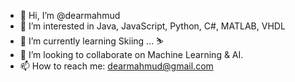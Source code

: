 - 👋 Hi, I’m @dearmahmud
- 👀 I’m interested in Java, JavaScript, Python, C#, MATLAB, VHDL
- 🌱 I’m currently learning Skiing ... ⛷️
- 💞️ I’m looking to collaborate on Machine Learning & AI.
- 📫 How to reach me: dearmahmud@gmail.com

<!---
dearmahmud/dearmahmud is a ✨ special ✨ repository because its `README.md` (this file) appears on your GitHub profile.
You can click the Preview link to take a look at your changes.
--->
